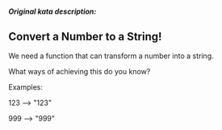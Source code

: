 ##### Original kata description:

## Convert a Number to a String!

We need a function that can transform a number into a string.

What ways of achieving this do you know?

Examples:

123 --> "123"

999 --> "999"